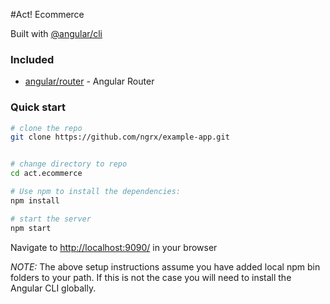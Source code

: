 #Act! Ecommerce

Built with [@angular/cli](https://github.com/angular/angular-cli)

### Included
 - [angular/router](https://github.com/angular/angular) - Angular Router

### Quick start

```bash
# clone the repo
git clone https://github.com/ngrx/example-app.git


# change directory to repo
cd act.ecommerce

# Use npm to install the dependencies:
npm install

# start the server
npm start
```

Navigate to [http://localhost:9090/](http://localhost:9090/) in your browser

_NOTE:_ The above setup instructions assume you have added local npm bin folders to your path.
If this is not the case you will need to install the Angular CLI globally.
